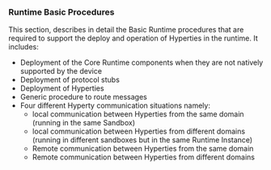 ### Runtime Basic Procedures

This section, describes in detail the Basic Runtime procedures that are required to support the deploy and operation of Hyperties in the runtime. It includes:

* Deployment of the Core Runtime components when they are not natively supported by the device
* Deployment of protocol stubs
* Deployment of Hyperties
* Generic procedure to route messages
* Four different Hyperty communication situations namely:
	* local communication between Hyperties from the same domain (running in the same Sandbox)
	* local communication between Hyperties from different domains (running in different sandboxes but in the same Runtime Instance)
	* Remote communication between Hyperties from the same domain
	* Remote communication between Hyperties from different domains

